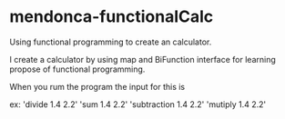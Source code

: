 # mendonca-functionalCalc
Using functional programming to create an calculator.


I create a calculator by using map and BiFunction interface for learning propose of functional programming.

When you rum the program the input for this is  <operation value1 value2>

ex: 'divide 1.4 2.2' 'sum 1.4 2.2' 'subtraction 1.4 2.2'  'mutiply 1.4 2.2'
